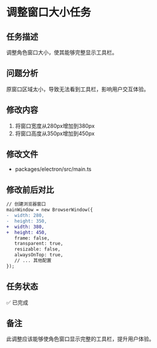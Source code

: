 # 调整窗口大小任务

## 任务描述
调整角色窗口大小，使其能够完整显示工具栏。

## 问题分析
原窗口区域太小，导致无法看到工具栏，影响用户交互体验。

## 修改内容
1. 将窗口宽度从280px增加到380px
2. 将窗口高度从350px增加到450px

## 修改文件
- packages/electron/src/main.ts

## 修改前后对比
```diff
// 创建浏览器窗口
mainWindow = new BrowserWindow({
-  width: 280,
-  height: 350,
+  width: 380,
+  height: 450,
   frame: false,
   transparent: true,
   resizable: false,
   alwaysOnTop: true,
   // ... 其他配置
});
```

## 任务状态
✅ 已完成

## 备注
此调整应该能够使角色窗口显示完整的工具栏，提升用户体验。 